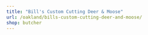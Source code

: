 ```yaml
---
title: "Bill's Custom Cutting Deer & Moose"
url: /oakland/bills-custom-cutting-deer-and-moose/
shop: butcher
---
```

